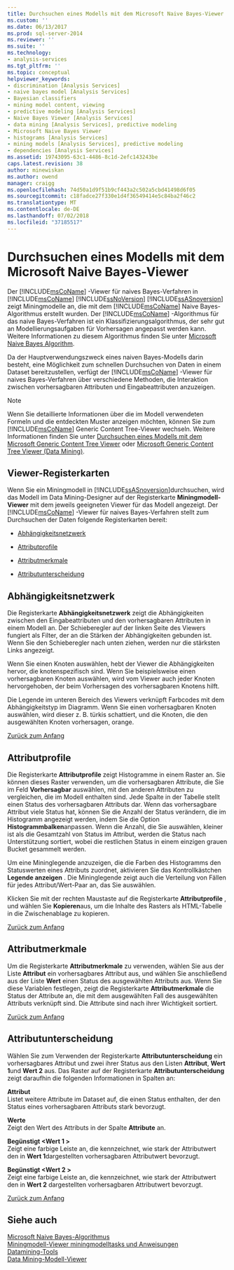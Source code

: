 ```yaml
---
title: Durchsuchen eines Modells mit dem Microsoft Naive Bayes-Viewer | Microsoft-Dokumentation
ms.custom: ''
ms.date: 06/13/2017
ms.prod: sql-server-2014
ms.reviewer: ''
ms.suite: ''
ms.technology:
- analysis-services
ms.tgt_pltfrm: ''
ms.topic: conceptual
helpviewer_keywords:
- discrimination [Analysis Services]
- naive bayes model [Analysis Services]
- Bayesian classifiers
- mining model content, viewing
- predictive modeling [Analysis Services]
- Naive Bayes Viewer [Analysis Services]
- data mining [Analysis Services], predictive modeling
- Microsoft Naive Bayes Viewer
- histograms [Analysis Services]
- mining models [Analysis Services], predictive modeling
- dependencies [Analysis Services]
ms.assetid: 19743095-63c1-4486-8c1d-2efc143243be
caps.latest.revision: 38
author: minewiskan
ms.author: owend
manager: craigg
ms.openlocfilehash: 74d50a1d9f51b9cf443a2c502a5cbd41498d6f05
ms.sourcegitcommit: c18fadce27f330e1d4f36549414e5c84ba2f46c2
ms.translationtype: MT
ms.contentlocale: de-DE
ms.lasthandoff: 07/02/2018
ms.locfileid: "37185517"
---
```

# <a name="browse-a-model-using-the-microsoft-naive-bayes-viewer"></a>Durchsuchen eines Modells mit dem Microsoft Naive Bayes-Viewer
  Der [!INCLUDE[msCoName](../../includes/msconame-md.md)] -Viewer für naives Bayes-Verfahren in [!INCLUDE[msCoName](../../includes/msconame-md.md)] [!INCLUDE[ssNoVersion](../../includes/ssnoversion-md.md)] [!INCLUDE[ssASnoversion](../../includes/ssasnoversion-md.md)] zeigt Miningmodelle an, die mit dem [!INCLUDE[msCoName](../../includes/msconame-md.md)] Naive Bayes-Algorithmus erstellt wurden. Der [!INCLUDE[msCoName](../../includes/msconame-md.md)] -Algorithmus für das naive Bayes-Verfahren ist ein Klassifizierungsalgorithmus, der sehr gut an Modellierungsaufgaben für Vorhersagen angepasst werden kann. Weitere Informationen zu diesem Algorithmus finden Sie unter [Microsoft Naive Bayes Algorithm](microsoft-naive-bayes-algorithm.md).  
  
 Da der Hauptverwendungszweck eines naiven Bayes-Modells darin besteht, eine Möglichkeit zum schnellen Durchsuchen von Daten in einem Dataset bereitzustellen, verfügt der [!INCLUDE[msCoName](../../includes/msconame-md.md)] -Viewer für naives Bayes-Verfahren über verschiedene Methoden, die Interaktion zwischen vorhersagbaren Attributen und Eingabeattributen anzuzeigen.  
  
> [!NOTE]  
>  Wenn Sie detaillierte Informationen über die im Modell verwendeten Formeln und die entdeckten Muster anzeigen möchten, können Sie zum [!INCLUDE[msCoName](../../includes/msconame-md.md)] Generic Content Tree-Viewer wechseln. Weitere Informationen finden Sie unter [Durchsuchen eines Modells mit dem Microsoft Generic Content Tree Viewer](browse-a-model-using-the-microsoft-generic-content-tree-viewer.md) oder [Microsoft Generic Content Tree Viewer &#40;Data Mining&#41;](../microsoft-generic-content-tree-viewer-data-mining.md).  
  
##  <a name="BKMK_ViewerTabs"></a> Viewer-Registerkarten  
 Wenn Sie ein Miningmodell in [!INCLUDE[ssASnoversion](../../includes/ssasnoversion-md.md)]durchsuchen, wird das Modell im Data Mining-Designer auf der Registerkarte **Miningmodell-Viewer** mit dem jeweils geeigneten Viewer für das Modell angezeigt. Der [!INCLUDE[msCoName](../../includes/msconame-md.md)] -Viewer für naives Bayes-Verfahren stellt zum Durchsuchen der Daten folgende Registerkarten bereit:  
  
-   [Abhängigkeitsnetzwerk](#BKMK_Dependency)  
  
-   [Attributprofile](#BKMK_Profiles)  
  
-   [Attributmerkmale](#BKMK_Characteristics)  
  
-   [Attributunterscheidung](#BKMK_Discrimination)  
  
##  <a name="BKMK_Dependency"></a> Abhängigkeitsnetzwerk  
 Die Registerkarte **Abhängigkeitsnetzwerk** zeigt die Abhängigkeiten zwischen den Eingabeattributen und den vorhersagbaren Attributen in einem Modell an. Der Schieberegler auf der linken Seite des Viewers fungiert als Filter, der an die Stärken der Abhängigkeiten gebunden ist. Wenn Sie den Schieberegler nach unten ziehen, werden nur die stärksten Links angezeigt.  
  
 Wenn Sie einen Knoten auswählen, hebt der Viewer die Abhängigkeiten hervor, die knotenspezifisch sind. Wenn Sie beispielsweise einen vorhersagbaren Knoten auswählen, wird vom Viewer auch jeder Knoten hervorgehoben, der beim Vorhersagen des vorhersagbaren Knotens hilft.  
  
 Die Legende im unteren Bereich des Viewers verknüpft Farbcodes mit dem Abhängigkeitstyp im Diagramm. Wenn Sie einen vorhersagbaren Knoten auswählen, wird dieser z. B. türkis schattiert, und die Knoten, die den ausgewählten Knoten vorhersagen, orange.  
  
 [Zurück zum Anfang](#BKMK_ViewerTabs)  
  
##  <a name="BKMK_Profiles"></a> Attributprofile  
 Die Registerkarte **Attributprofile** zeigt Histogramme in einem Raster an. Sie können dieses Raster verwenden, um die vorhersagbaren Attribute, die Sie im Feld **Vorhersagbar** auswählen, mit den anderen Attributen zu vergleichen, die im Modell enthalten sind. Jede Spalte in der Tabelle stellt einen Status des vorhersagbaren Attributs dar. Wenn das vorhersagbare Attribut viele Status hat, können Sie die Anzahl der Status verändern, die im Histogramm angezeigt werden, indem Sie die Option **Histogrammbalken**anpassen. Wenn die Anzahl, die Sie auswählen, kleiner ist als die Gesamtzahl von Status im Attribut, werden die Status nach Unterstützung sortiert, wobei die restlichen Status in einem einzigen grauen Bucket gesammelt werden.  
  
 Um eine Mininglegende anzuzeigen, die die Farben des Histogramms den Statuswerten eines Attributs zuordnet, aktivieren Sie das Kontrollkästchen **Legende anzeigen** . Die Mininglegende zeigt auch die Verteilung von Fällen für jedes Attribut/Wert-Paar an, das Sie auswählen.  
  
 Klicken Sie mit der rechten Maustaste auf die Registerkarte **Attributprofile** , und wählen Sie **Kopieren**aus, um die Inhalte des Rasters als HTML-Tabelle in die Zwischenablage zu kopieren.  
  
 [Zurück zum Anfang](#BKMK_ViewerTabs)  
  
##  <a name="BKMK_Characteristics"></a> Attributmerkmale  
 Um die Registerkarte **Attributmerkmale** zu verwenden, wählen Sie aus der Liste **Attribut** ein vorhersagbares Attribut aus, und wählen Sie anschließend aus der Liste **Wert** einen Status des ausgewählten Attributs aus. Wenn Sie diese Variablen festlegen, zeigt die Registerkarte **Attributmerkmale** die Status der Attribute an, die mit dem ausgewählten Fall des ausgewählten Attributs verknüpft sind. Die Attribute sind nach ihrer Wichtigkeit sortiert.  
  
 [Zurück zum Anfang](#BKMK_ViewerTabs)  
  
##  <a name="BKMK_Discrimination"></a> Attributunterscheidung  
 Wählen Sie zum Verwenden der Registerkarte **Attributunterscheidung** ein vorhersagbares Attribut und zwei ihrer Status aus den Listen **Attribut**, **Wert 1**und **Wert 2** aus. Das Raster auf der Registerkarte **Attributunterscheidung** zeigt daraufhin die folgenden Informationen in Spalten an:  
  
 **Attribut**  
 Listet weitere Attribute im Dataset auf, die einen Status enthalten, der den Status eines vorhersagbaren Attributs stark bevorzugt.  
  
 **Werte**  
 Zeigt den Wert des Attributs in der Spalte **Attribute** an.  
  
 **Begünstigt \<Wert 1 >**  
 Zeigt eine farbige Leiste an, die kennzeichnet, wie stark der Attributwert den in **Wert 1**dargestellten vorhersagbaren Attributwert bevorzugt.  
  
 **Begünstigt \<Wert 2 >**  
 Zeigt eine farbige Leiste an, die kennzeichnet, wie stark der Attributwert den in **Wert 2** dargestellten vorhersagbaren Attributwert bevorzugt.  
  
 [Zurück zum Anfang](#BKMK_ViewerTabs)  
  
## <a name="see-also"></a>Siehe auch  
 [Microsoft Naive Bayes-Algorithmus](microsoft-naive-bayes-algorithm.md)   
 [Miningmodell-Viewer miningmodelltasks und Anweisungen](mining-model-viewer-tasks-and-how-tos.md)   
 [Datamining-Tools](data-mining-tools.md)   
 [Data Mining-Modell-Viewer](data-mining-model-viewers.md)  
  
  
